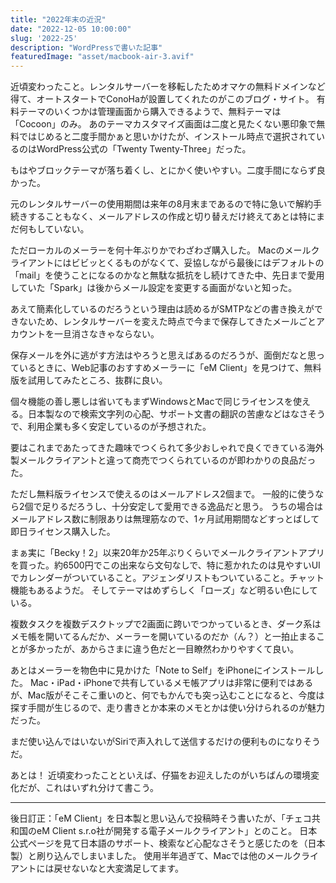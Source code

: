 ```yaml
---
title: "2022年末の近況"
date: "2022-12-05 10:00:00"
slug: '2022-25'
description: "WordPressで書いた記事"
featuredImage: "asset/macbook-air-3.avif"
---
```

近頃変わったこと。レンタルサーバーを移転したためオマケの無料ドメインなど得て、オートスタートでConoHaが設置してくれたのがこのブログ・サイト。 有料テーマのいくつかは管理画面から購入できるようで、無料テーマは「Cocoon」のみ。 あのテーマカスタマイズ画面は二度と見たくない悪印象で無料ではじめると二度手間かぁと思いかけたが、インストール時点で選択されているのはWordPress公式の「Twenty Twenty-Three」だった。

もはやブロックテーマが落ち着くし、とにかく使いやすい。二度手間にならず良かった。

元のレンタルサーバーの使用期間は来年の8月末まであるので特に急いで解約手続きすることもなく、メールアドレスの作成と切り替えだけ終えてあとは特にまだ何もしていない。

ただローカルのメーラーを何十年ぶりかでわざわざ購入した。 Macのメールクライアントにはビビッとくるものがなくて、妥協しながら最後にはデフォルトの「mail」を使うことになるのかなと無駄な抵抗をし続けてきた中、先日まで愛用していた「Spark」は後からメール設定を変更する画面がないと知った。

あえて簡素化しているのだろうという理由は読めるがSMTPなどの書き換えができないため、レンタルサーバーを変えた時点で今まで保存してきたメールごとアカウントを一旦消さなきゃならない。

保存メールを外に逃がす方法はやろうと思えばあるのだろうが、面倒だなと思っているときに、Web記事のおすすめメーラーに「eM Client」を見つけて、無料版を試用してみたところ、抜群に良い。

個々機能の善し悪しは省いてもまずWindowsとMacで同じライセンスを使える。日本製なので検索文字列の心配、サポート文書の翻訳の苦慮などはなさそうで、利用企業も多く安定しているのが予想された。

要はこれまであたってきた趣味でつくられて多少おしゃれで良くできている海外製メールクライアントと違って商売でつくられているのが即わかりの良品だった。

ただし無料版ライセンスで使えるのはメールアドレス2個まで。 一般的に使うなら2個で足りるだろうし、十分安定して愛用できる逸品だと思う。 うちの場合はメールアドレス数に制限ありは無理筋なので、1ヶ月試用期間などすっとばして即日ライセンス購入した。

まぁ実に「Becky！2」以来20年か25年ぶりくらいでメールクライアントアプリを買った。約6500円でこの出来なら文句なしで、特に惹かれたのは見やすいUIでカレンダーがついていること。アジェンダリストもついていること。チャット機能もあるようだ。 そしてテーマはめずらしく「ローズ」など明るい色にしている。

複数タスクを複数デスクトップで2画面に跨いでつかっているとき、ダーク系はメモ帳を開いてるんだか、メーラーを開いているのだか（ん？）と一拍止まることが多かったが、あからさまに違う色だと一目瞭然わかりやすくて良い。

あとはメーラーを物色中に見かけた「Note to Self」をiPhoneにインストールした。 Mac・iPad・iPhoneで共有しているメモ帳アプリは非常に便利ではあるが、Mac版がそこそこ重いのと、何でもかんでも突っ込むことになると、今度は探す手間が生じるので、走り書きとか本来のメモとかは使い分けられるのが魅力だった。

まだ使い込んではいないがSiriで声入れして送信するだけの便利ものになりそうだ。

あとは！ 近頃変わったことといえば、仔猫をお迎えしたのがいちばんの環境変化だが、これはいずれ分けて書こう。

<hr>

後日訂正：「eM Client」を日本製と思い込んで投稿時そう書いたが、「チェコ共和国のeM Client s.r.o社が開発する電子メールクライアント」とのこと。 日本公式ページを見て日本語のサポート、検索など心配なさそうと感じたのを（日本製）と刷り込んでしまいました。 使用半年過ぎて、Macでは他のメールクライアントには戻せないなと大変満足してます。

